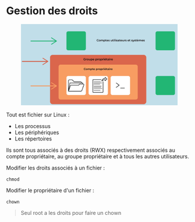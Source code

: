 # Gestion des droits

<figure><img src=".gitbook/assets/Screenshot from 2024-11-10 11-31-06.png" alt=""><figcaption></figcaption></figure>

Tout est fichier sur Linux :&#x20;

* Les processus
* Les périphériques
* Les répertoires

Ils sont tous associés à des droits (RWX) respectivement associés au compte propriétaire, au groupe propriétaire et à tous les autres utilisateurs.

Modifier les droits associés à un fichier :&#x20;

```
chmod
```

Modifier le propriétaire d'un fichier :&#x20;

```
chown
```

> Seul root a les droits pour faire un chown

